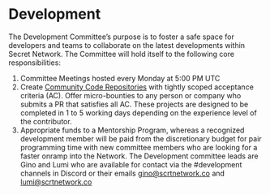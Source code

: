 # Development

The Development Committee’s purpose is to foster a safe space for developers and teams to collaborate on the latest developments within Secret Network. The Committee will hold itself to the following core responsibilities:

1. Committee Meetings hosted every Monday at 5:00 PM UTC
2. Create [Community Code Repositories](../../funding/ccr-and-ccbl.md) with tightly scoped acceptance criteria (AC). Offer micro-bounties to any person or company who submits a PR that satisfies all AC. These projects are designed to be completed in 1 to 5 working days depending on the experience level of the contributor.
3. Appropriate funds to a Mentorship Program, whereas a recognized development member will be paid from the discretionary budget for pair programming time with new committee members who are looking for a faster onramp into the Network. The Development committee leads are Gino and Lumi who are available for contact via the #development channels in Discord or their emails gino@scrtnetwork.co and lumi@scrtnetwork.co
